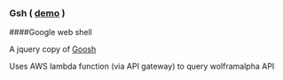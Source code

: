 ### Gsh ( [demo](https://s3-us-west-2.amazonaws.com/0x000000/gsh2/index.html) )
####Google web shell

A jquery copy of [Goosh](https://code.google.com/archive/p/goosh/)

Uses AWS lambda function (via API gateway) to query wolframalpha API